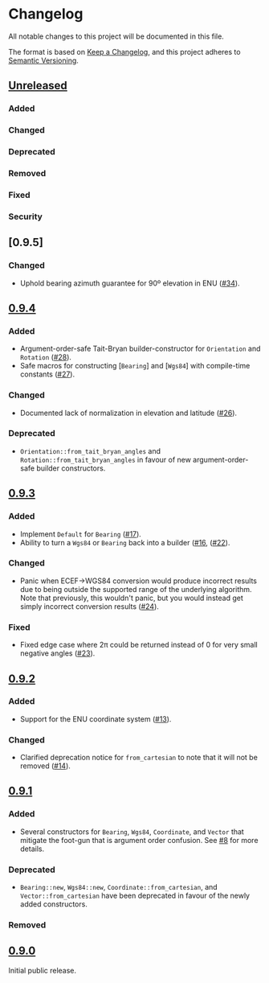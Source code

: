 # Changelog

All notable changes to this project will be documented in this file.

The format is based on [Keep a Changelog](https://keepachangelog.com/en/1.1.0/),
and this project adheres to [Semantic Versioning](https://semver.org/spec/v2.0.0.html).

## [Unreleased]

### Added

### Changed

### Deprecated

### Removed

### Fixed

### Security

## [0.9.5]

### Changed

- Uphold bearing azimuth guarantee for 90º elevation in ENU
  ([#34](https://github.com/helsing-ai/sguaba/pull/34)).

## [0.9.4]

### Added

- Argument-order-safe Tait-Bryan builder-constructor for `Orientation`
  and `Rotation` ([#28](https://github.com/helsing-ai/sguaba/pull/28)).
- Safe macros for constructing [`Bearing`] and [`Wgs84`] with
  compile-time constants
  ([#27](https://github.com/helsing-ai/sguaba/pull/27)).

### Changed

- Documented lack of normalization in elevation and latitude
  ([#26](https://github.com/helsing-ai/sguaba/pull/26)).

### Deprecated

- `Orientation::from_tait_bryan_angles` and
  `Rotation::from_tait_bryan_angles` in favour of new
  argument-order-safe builder constructors.

## [0.9.3]

### Added

- Implement `Default` for `Bearing`
  ([#17](https://github.com/helsing-ai/sguaba/pull/17)).
- Ability to turn a `Wgs84` or `Bearing` back into a builder
  ([#16](https://github.com/helsing-ai/sguaba/pull/16),
  ([#22](https://github.com/helsing-ai/sguaba/pull/22)).

### Changed

- Panic when ECEF->WGS84 conversion would produce incorrect results due
  to being outside the supported range of the underlying algorithm. Note
  that previously, this wouldn't panic, but you would instead get simply
  incorrect conversion results
  ([#24](https://github.com/helsing-ai/sguaba/pull/24)).

### Fixed

- Fixed edge case where 2π could be returned instead of 0 for very small
  negative angles
  ([#23](https://github.com/helsing-ai/sguaba/pull/23)).

## [0.9.2]

### Added

- Support for the ENU coordinate system
  ([#13](https://github.com/helsing-ai/sguaba/pull/13)).

### Changed

- Clarified deprecation notice for `from_cartesian` to note that it will
  not be removed ([#14](https://github.com/helsing-ai/sguaba/pull/14)).

## [0.9.1]

### Added

- Several constructors for `Bearing`, `Wgs84`, `Coordinate`, and
  `Vector` that mitigate the foot-gun that is argument order confusion.
  See [#8](https://github.com/helsing-ai/sguaba/pull/8) for more
  details.

### Deprecated

- `Bearing::new`, `Wgs84::new`, `Coordinate::from_cartesian`, and
  `Vector::from_cartesian` have been deprecated in favour of the newly
  added constructors.

### Removed

## [0.9.0]

Initial public release.

[unreleased]: https://github.com/helsing-ai/sguaba/compare/v0.9.4...HEAD
[0.9.4]: https://github.com/helsing-ai/sguaba/compare/v0.9.3...v0.9.4
[0.9.3]: https://github.com/helsing-ai/sguaba/compare/v0.9.2...v0.9.3
[0.9.2]: https://github.com/helsing-ai/sguaba/compare/v0.9.1...v0.9.2
[0.9.1]: https://github.com/helsing-ai/sguaba/compare/v0.9.0...v0.9.1
[0.9.0]: https://github.com/helsing-ai/sguaba/releases/tag/v0.9.0
